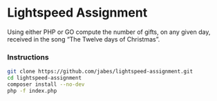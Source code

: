 # Lightspeed Assignment

Using either PHP or GO compute the number of gifts, on any given day, received in the song “The Twelve days of Christmas”.

### Instructions

```bash
git clone https://github.com/jabes/lightspeed-assignment.git
cd lightspeed-assignment
composer install --no-dev
php -f index.php
```
